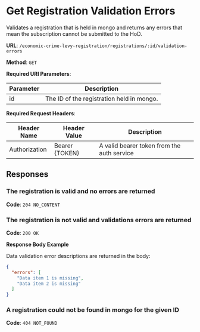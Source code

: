 # Get Registration Validation Errors

Validates a registration that is held in mongo and returns any errors that mean the subscription cannot be submitted to the HoD.

**URL**: `/economic-crime-levy-registration/registrations/:id/validation-errors`

**Method**: `GET`

**Required URI Parameters**:

| Parameter | Description                               |
|-----------|-------------------------------------------|
| id        | The ID of the registration held in mongo. |

**Required Request Headers**:

| Header Name   | Header Value   | Description                                |
|---------------|----------------|--------------------------------------------|
| Authorization | Bearer {TOKEN} | A valid bearer token from the auth service |

## Responses

### The registration is valid and no errors are returned

**Code**: `204 NO_CONTENT`

### The registration is not valid and validations errors are returned

**Code**: `200 OK`

**Response Body Example**

Data validation error descriptions are returned in the body:

```json
{
  "errors": [
    "Data item 1 is missing",
    "Data item 2 is missing"
  ]
}
```

### A registration could not be found in mongo for the given ID

**Code**: `404 NOT_FOUND`

